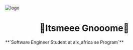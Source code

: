 ![logo](https://images-wixmp-ed30a86b8c4ca887773594c2.wixmp.com/f/7d8d412e-af59-4469-a798-ed3b2bedde06/demcfch-81ee397c-1fe4-4942-8bb3-179935738000.gif?token=eyJ0eXAiOiJKV1QiLCJhbGciOiJIUzI1NiJ9.eyJzdWIiOiJ1cm46YXBwOjdlMGQxODg5ODIyNjQzNzNhNWYwZDQxNWVhMGQyNmUwIiwiaXNzIjoidXJuOmFwcDo3ZTBkMTg4OTgyMjY0MzczYTVmMGQ0MTVlYTBkMjZlMCIsIm9iaiI6W1t7InBhdGgiOiJcL2ZcLzdkOGQ0MTJlLWFmNTktNDQ2OS1hNzk4LWVkM2IyYmVkZGUwNlwvZGVtY2ZjaC04MWVlMzk3Yy0xZmU0LTQ5NDItOGJiMy0xNzk5MzU3MzgwMDAuZ2lmIn1dXSwiYXVkIjpbInVybjpzZXJ2aWNlOmZpbGUuZG93bmxvYWQiXX0.8SNrA-8L-IUS4kbMesmzkhVXqB4Hz2pebaT4E3YnNic)
<h1 align="center">🍥Itsmeee Gnooome🍥</h1>
**`Software Engineer Student at alx_africa se Program`**
